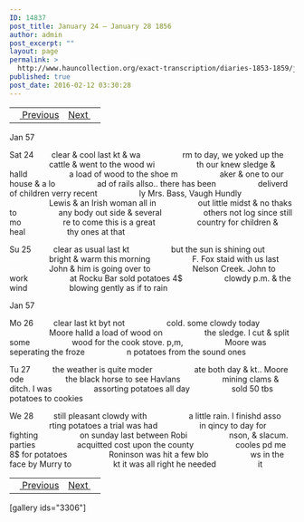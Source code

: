 ```yaml
---
ID: 14837
post_title: January 24 – January 28 1856
author: admin
post_excerpt: ""
layout: page
permalink: >
  http://www.hauncollection.org/exact-transcription/diaries-1853-1859/january-24-january-28-1856/
published: true
post_date: 2016-02-12 03:30:28
---
```

<table style="width: 100%;" align="center">
<tbody>
<tr>
<td><a href="http://www.hauncollection.org/version-2/diaries-1853-1859/january-18-january-23-1857/"><img src="https://lh3.googleusercontent.com/-EFJpxxNiPNw/VqgtWBCZrMI/AAAAAAAAAFU/WfY4lPFWWkg/s800-Ic42/Soeb-Plain-Arrows-8-10px.png" alt="" width="10" height="10" /> Previous</a></td>
<td style="text-align: right;"><a href="http://www.hauncollection.org/version-2/diaries-1853-1859/january-29-february-5-1857/">Next <img src="https://lh3.googleusercontent.com/-67k0cYlpXHw/VqgtWKz1MXI/AAAAAAAAAFU/k9PW_Piyurk/s800-Ic42/Soeb-Plain-Arrows-5-10px.png" alt="" width="10" height="10" /></a></td>
</tr>
</tbody>
</table>
Jan 57

Sat 24        clear &amp; cool last kt &amp; wa
<span style="margin-left: 70px;">rm to day, we yoked up the
<span style="margin-left: 70px;">cattle &amp; went to the wood wi
<span style="margin-left: 70px;">th our knew sledge &amp; halld
<span style="margin-left: 70px;">a load of wood to the shoe m
<span style="margin-left: 70px;">aker &amp; one to our house &amp; a lo
<span style="margin-left: 70px;">ad of rails allso.. there has been
<span style="margin-left: 70px;">deliverd of children verry recent
<span style="margin-left: 70px;">ly Mrs. Bass, Vaugh Hundly
<span style="margin-left: 70px;">Lewis &amp; an Irish woman all in
<span style="margin-left: 70px;">out little midst &amp; no thaks to
<span style="margin-left: 70px;">any body out side &amp; several
<span style="margin-left: 70px;">others not log since still mo
<span style="margin-left: 70px;">re to come this is a great
<span style="margin-left: 70px;">country for children &amp; heal
<span style="margin-left: 70px;">thy ones at that</span></span></span></span></span></span></span></span></span></span></span></span></span></span></span>

Su 25          clear as usual last kt
<span style="margin-left: 70px;">but the sun is shining out
<span style="margin-left: 70px;">bright &amp; warm this morning
<span style="margin-left: 70px;">F. Fox staid with us last
<span style="margin-left: 70px;">John &amp; him is going over to
<span style="margin-left: 70px;">Nelson Creek. John to work
<span style="margin-left: 70px;">at Rocku Bar sold potatoes 4$
<span style="margin-left: 70px;">clowdy p.m. &amp; the wind
<span style="margin-left: 70px;">blowing gently as if to rain</span></span></span></span></span></span></span></span>

Jan 57

Mo 26         clear last kt byt not
<span style="margin-left: 70px;">cold. some clowdy today
<span style="margin-left: 70px;">Moore halld a load of wood on
<span style="margin-left: 70px;">the sledge. I cut &amp; split some
<span style="margin-left: 70px;">wood for the cook stove. p,m,
<span style="margin-left: 70px;">Moore was seperating the froze
<span style="margin-left: 70px;">n potatoes from the sound ones</span></span></span></span></span></span>

Tu 27          the weather is quite moder
<span style="margin-left: 70px;">ate both day &amp; kt.. Moore ode
<span style="margin-left: 70px;">the black horse to see Havlans
<span style="margin-left: 70px;">mining clams &amp; ditch. I was
<span style="margin-left: 70px;">assorting potatoes all day
<span style="margin-left: 70px;">sold 50 tbs potatoes to cookies</span></span></span></span></span>

We 28         still pleasant clowdy with
<span style="margin-left: 70px;">a little rain. I finishd asso
<span style="margin-left: 70px;">rting potatoes a trial was had
<span style="margin-left: 70px;">in qincy to day for fighting
<span style="margin-left: 70px;">on sunday last between Robi
<span style="margin-left: 70px;">nson, &amp; slacum. parties
<span style="margin-left: 70px;">acquitted cost upon the county
<span style="margin-left: 70px;">cooles pd me 8$ for potatoes
<span style="margin-left: 70px;">Roninson was hit a few blo
<span style="margin-left: 70px;">ws in the face by Murry to
<span style="margin-left: 70px;">kt it was all right he needed
<span style="margin-left: 70px;">it</span></span></span></span></span></span></span></span></span></span></span>
<table style="width: 100%;" align="center">
<tbody>
<tr>
<td><a href="http://www.hauncollection.org/version-2/diaries-1853-1859/january-18-january-23-1857/"><img src="https://lh3.googleusercontent.com/-EFJpxxNiPNw/VqgtWBCZrMI/AAAAAAAAAFU/WfY4lPFWWkg/s800-Ic42/Soeb-Plain-Arrows-8-10px.png" alt="" width="10" height="10" /> Previous</a></td>
<td style="text-align: right;"><a href="http://www.hauncollection.org/version-2/diaries-1853-1859/january-29-february-5-1857/">Next <img src="https://lh3.googleusercontent.com/-67k0cYlpXHw/VqgtWKz1MXI/AAAAAAAAAFU/k9PW_Piyurk/s800-Ic42/Soeb-Plain-Arrows-5-10px.png" alt="" width="10" height="10" /></a></td>
</tr>
</tbody>
</table>
[gallery ids="3306"]